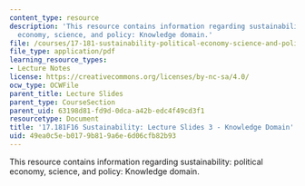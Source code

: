 ```yaml
---
content_type: resource
description: 'This resource contains information regarding sustainability: political
  economy, science, and policy: Knowledge domain.'
file: /courses/17-181-sustainability-political-economy-science-and-policy-fall-2016/49ea0c5eb0179b819a6e6d06cfb82b93_MIT17_181F16_Week3.pdf
file_type: application/pdf
learning_resource_types:
- Lecture Notes
license: https://creativecommons.org/licenses/by-nc-sa/4.0/
ocw_type: OCWFile
parent_title: Lecture Slides
parent_type: CourseSection
parent_uid: 63198d81-fd9d-0dca-a42b-edc4f49cd3f1
resourcetype: Document
title: '17.181F16 Sustainability: Lecture Slides 3 - Knowledge Domain'
uid: 49ea0c5e-b017-9b81-9a6e-6d06cfb82b93
---
```

This resource contains information regarding sustainability: political economy, science, and policy: Knowledge domain.
